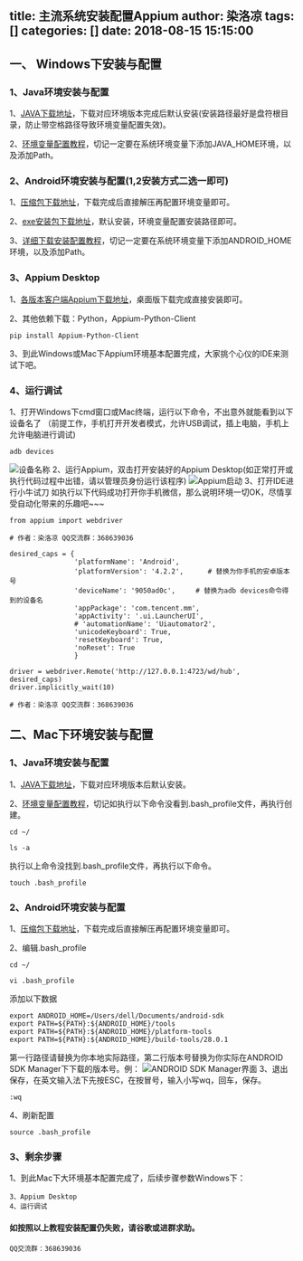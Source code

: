 title: 主流系统安装配置Appium
author: 染洛凉
tags: []
categories: []
date: 2018-08-15 15:15:00
---
## 一、 Windows下安装与配置
### 1、Java环境安装与配置
1、[JAVA下载地址](http://www.oracle.com/technetwork/java/javase/downloads/jdk8-downloads-2133151.html)，下载对应环境版本完成后默认安装(安装路径最好是盘符根目录，防止带空格路径导致环境变量配置失效)。

2、[环境变量配置教程](https://blog.csdn.net/qq_14994573/article/details/79462365)，切记一定要在系统环境变量下添加JAVA_HOME环境，以及添加Path。

### 2、Android环境安装与配置(1,2安装方式二选一即可)
1、[压缩包下载地址](https://dl.google.com/android/android-sdk_r24.4.1-windows.zip?utm_source=androiddevtools&utm_medium=website)，下载完成后直接解压再配置环境变量即可。

2、[exe安装包下载地址](https://dl.google.com/android/installer_r24.4.1-windows.exe?utm_source=androiddevtools&utm_medium=website)，默认安装，环境变量配置安装路径即可。

3、[详细下载安装配置教程](https://blog.csdn.net/zeternityyt/article/details/79655150)，切记一定要在系统环境变量下添加ANDROID_HOME环境，以及添加Path。

### 3、Appium Desktop

1、[各版本客户端Appium下载地址](https://github.com/appium/appium-desktop/releases)，桌面版下载完成直接安装即可。

2、其他依赖下载：Python，Appium-Python-Client
```
pip install Appium-Python-Client
```
3、到此Windows或Mac下Appium环境基本配置完成，大家挑个心仪的IDE来测试下吧。
### 4、运行调试
1、打开Windows下cmd窗口或Mac终端，运行以下命令，不出意外就能看到以下设备名了
（前提工作，手机打开开发者模式，允许USB调试，插上电脑，手机上允许电脑进行调试)
```
adb devices
 ```
![设备名称](https://upload-images.jianshu.io/upload_images/5324027-05eade878ee0acf2.png?imageMogr2/auto-orient/strip%7CimageView2/2/w/1240)
2、运行Appium，双击打开安装好的Appium Desktop(如正常打开或执行代码过程中出错，请以管理员身份运行该程序)
![Appium启动](https://upload-images.jianshu.io/upload_images/5324027-1868a5e84d5e0960.png?imageMogr2/auto-orient/strip%7CimageView2/2/w/1240)
3、打开IDE进行小牛试刀
如执行以下代码成功打开你手机微信，那么说明环境一切OK，尽情享受自动化带来的乐趣吧~~~
```
from appium import webdriver

# 作者：染洛凉 QQ交流群：368639036

desired_caps = {
                'platformName': 'Android',
                'platformVersion': '4.2.2',      # 替换为你手机的安卓版本号
                'deviceName': '9050ad0c',     # 替换为adb devices命令得到的设备名
                'appPackage': 'com.tencent.mm',
                'appActivity': '.ui.LauncherUI',
                # 'automationName': 'Uiautomator2',
                'unicodeKeyboard': True,
                'resetKeyboard': True,
                'noReset': True
                }

driver = webdriver.Remote('http://127.0.0.1:4723/wd/hub', desired_caps)
driver.implicitly_wait(10)

# 作者：染洛凉 QQ交流群：368639036
```
##  二、Mac下环境安装与配置
### 1、Java环境安装与配置
1、[JAVA下载地址](http://www.oracle.com/technetwork/java/javase/downloads/jdk8-downloads-2133151.html)，下载对应环境版本后默认安装。

2、[环境变量配置教程](https://www.cnblogs.com/dingzhijie/p/7016397.html)，切记如执行以下命令没看到.bash_profile文件，再执行创建。
```
cd ~/
```
```
ls -a
```
执行以上命令没找到.bash_profile文件，再执行以下命令。
```
touch .bash_profile
```

### 2、Android环境安装与配置
1、[压缩包下载地址](https://dl.google.com/android/android-sdk_r24.4.1-macosx.zip?utm_source=androiddevtools&utm_medium=website)，下载完成后直接解压再配置环境变量即可。

2、编辑.bash_profile
```
cd ~/
```
```
vi .bash_profile
```
添加以下数据
```
export ANDROID_HOME=/Users/dell/Documents/android-sdk
export PATH=${PATH}:${ANDROID_HOME}/tools
export PATH=${PATH}:${ANDROID_HOME}/platform-tools
export PATH=${PATH}:${ANDROID_HOME}/build-tools/28.0.1
```
第一行路径请替换为你本地实际路径，第二行版本号替换为你实际在ANDROID SDK Manager下下载的版本号。例：
![ANDROID SDK Manager界面](https://upload-images.jianshu.io/upload_images/5324027-d36bb26996b47f51.png?imageMogr2/auto-orient/strip%7CimageView2/2/w/1240)
3、退出保存，在英文输入法下先按ESC，在按冒号，输入小写wq，回车，保存。
```
:wq
```
4、刷新配置
```
source .bash_profile
```
### 3、剩余步骤
1、到此Mac下大环境基本配置完成了，后续步骤参数Windows下：
```
3、Appium Desktop
4、运行调试
```
#### 如按照以上教程安装配置仍失败，请谷歌或进群求助。
```
QQ交流群：368639036
```